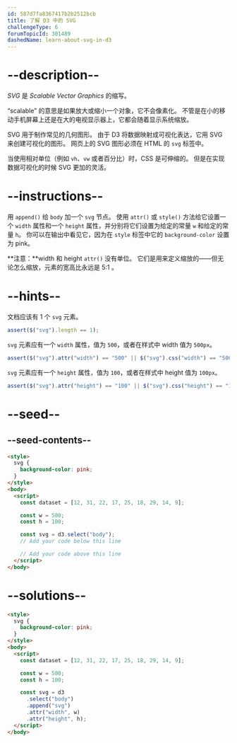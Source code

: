 ```yaml
---
id: 587d7fa8367417b2b2512bcb
title: 了解 D3 中的 SVG
challengeType: 6
forumTopicId: 301489
dashedName: learn-about-svg-in-d3
---
```


# --description--

<dfn>SVG</dfn> 是 <dfn>Scalable Vector Graphics</dfn> 的缩写。

“scalable” 的意思是如果放大或缩小一个对象，它不会像素化。 不管是在小的移动手机屏幕上还是在大的电视显示器上，它都会随着显示系统缩放。

SVG 用于制作常见的几何图形。 由于 D3 将数据映射成可视化表达，它用 SVG 来创建可视化的图形。 网页上的 SVG 图形必须在 HTML 的 `svg` 标签中。

当使用相对单位（例如 `vh`、`vw` 或者百分比）时，CSS 是可伸缩的。 但是在实现数据可视化的时候 SVG 更加的灵活。

# --instructions--

用 `append()` 给 `body` 加一个 `svg` 节点。 使用 `attr()` 或 `style()` 方法给它设置一个 `width` 属性和一个 `height` 属性，并分别将它们设置为给定的常量 `w` 和给定的常量 `h`。 你可以在输出中看见它，因为在 `style` 标签中它的 `background-color` 设置为 pink。

**注意：**width 和 height `attr()` 没有单位。 它们是用来定义缩放的——但无论怎么缩放，元素的宽高比永远是 5:1 。

# --hints--

文档应该有 1 个 `svg` 元素。

```js
assert($("svg").length == 1);
```

`svg` 元素应有一个 `width` 属性，值为 `500`，或者在样式中 width 值为 `500px`。

```js
assert($("svg").attr("width") == "500" || $("svg").css("width") == "500px");
```

`svg` 元素应有一个 `height` 属性，值为 `100`，或者在样式中 height 值为 `100px`。

```js
assert($("svg").attr("height") == "100" || $("svg").css("height") == "100px");
```

# --seed--

## --seed-contents--

```html
<style>
  svg {
    background-color: pink;
  }
</style>
<body>
  <script>
    const dataset = [12, 31, 22, 17, 25, 18, 29, 14, 9];

    const w = 500;
    const h = 100;

    const svg = d3.select("body");
    // Add your code below this line

    // Add your code above this line
  </script>
</body>
```

# --solutions--

```html
<style>
  svg {
    background-color: pink;
  }
</style>
<body>
  <script>
    const dataset = [12, 31, 22, 17, 25, 18, 29, 14, 9];

    const w = 500;
    const h = 100;

    const svg = d3
      .select("body")
      .append("svg")
      .attr("width", w)
      .attr("height", h);
  </script>
</body>
```
